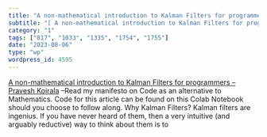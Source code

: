 ```yaml
---
title: "A non-mathematical introduction to Kalman Filters for programmers – Pravesh Koirala"
subtitle: "[ A non-mathematical introduction to Kalman Filters for programmers – Pravesh Koirala]( https://prav..."
category: "1"
tags: ["817", "1033", "1335", "1754", "1755"]
date: "2023-08-06"
type: "wp"
wordpress_id: 4595
---
```

[ A non-mathematical introduction to Kalman Filters for programmers – Pravesh Koirala]( https://praveshkoirala.com/2023/06/13/a-non-mathematical-introduction-to-kalman-filters-for-programmers/?utm_source=hackernewsletter&utm_medium=email&utm_term=fav) –Read my manifesto on Code as an alternative to Mathematics. Code for this article can be found on this Colab Notebook should you choose to follow along. Why Kalman Filters? Kalman filters are ingenius. If you have never heard of them, then a very intuitive (and arguably reductive) way to think about them is to